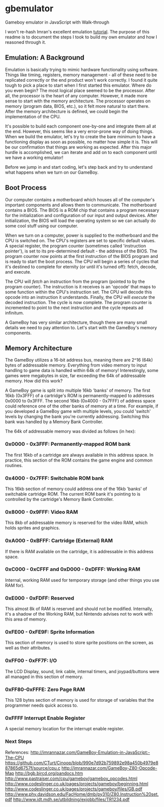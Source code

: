 # gbemulator
Gameboy emulator in JavaScript with Walk-through

I won't re-hash Imran's excellent emulation [tutorial](http://imrannazar.com/GameBoy-Emulation-in-JavaScript:-The-CPU
). The purpose of this readme is to document the steps I took to build my own emulator and how I reasoned through it.

## Emulation: A Background
Emulation is basically trying to mimic hardware functionality using software. Things like timing, registers, memory management - all of these need to be replicated correctly or the end product won't work correctly. I found it quite tough to pick a place to start when I first started this emulator. Where do you even begin? The most logical place seemed to be the processor. After all, the processor is the heart of any computer. However, it made more sense to start with the memory architecture. The processor operates on memory (program data, BIOS, etc.), so it felt more natural to start there. After the memory architecture is defined, we could begin the implementation of the CPU. 

It's possible to build each component one-by-one and integrate them all at the end. However, this seems like a very error-prone way of doing things. When we build the emulator, let's try to create the bare minimum to have a functioning display as soon as possible, no matter how simple it is. This will be our confirmation that things are working as expected. After this major hurdle is accomplished, we can iterate and add on to each component until we have a working emulator!

Before we jump in and start coding, let's step back and try to understand what happens when we turn on our GameBoy.

## Boot Process
Our computer contains a motherboard which houses all of the computer's important components and allows them to communicate. The motherboard contains a BIOS. The BIOS is a ROM chip that contains a program necessary for the initialization and configuration of our input and output devices. After initialization, the BIOS will load the operating system so we can actually do some cool stuff using our computer.

When we turn on a computer, power is supplied to the motherboard and the CPU is switched on. The CPU's registers are set to specific default values. A special register, the program counter (sometimes called 'instruction pointer'), is set to its pre-determined default - the address of the BIOS. The program counter now points at the first instruction of the BIOS program and is ready to start the boot process. The CPU will begin a series of cycles that it's destined to complete for eternity (or until it's turned off): fetch, decode, and execute.

The CPU will *fetch* an instruction from the program (pointed to by the program counter). The instruction is it receives is an 'opcode' that maps to some function within the CPU's instruction set. The CPU will decode this opcode into an instruction it understands. Finally, the CPU will *execute* the decoded instruction. The cycle is now complete. The program counter is incremented to point to the next instruction and the cycle repeats ad infinitum.

A GameBoy has very similar architecture, though there are many small details we need to pay attention to. Let's start with the GameBoy's memory components.

## Memory Architecture
The GameBoy utilizes a 16-bit address bus, meaning there are 2^16 (64k) bytes of addressable memory. Everything from video memory to input handling to game data is handled within 64k of memory! Interestingly, some games were megabytes in size, far exceeding the 64k of addressable memory. How did this work?

A GameBoy game is split into multiple 16kb 'banks' of memory. The first 16kb (0x3FFF) of a cartridge's ROM is permanently-mapped to addresses 0x0000 to 0x3FFF. The second 16kb (0x4000 - 0x7FFF) of address space could reference one of the other banks of memory at a time. For example, if you developed a GameBoy game with multiple levels, you could 'switch' levels by changing the bank you're currently addressing. Switching this bank was handled by a Memory Bank Controller.

The 64k of addressable memory was divided as follows (in hex):

### 0x0000 - 0x3FFF: Permanently-mapped ROM bank
The first 16kb of a cartridge are always available in this address space. In practice, this section of the ROM contains the game engine and common routines.

### 0x4000 - 0x7FFF: Switchable ROM bank
This 16kb section of memory could address one of the 16kb 'banks' of switchable cartridge ROM. The current ROM bank it's pointing to is controlled by the cartridge's Memory Bank Controller.

### 0x8000 - 0x9FFF: Video RAM
This 8kb of addressable memory is reserved for the video RAM, which holds sprites and graphics.

### 0xA000 - 0xBFFF: Cartridge (External) RAM
If there is RAM available on the cartridge, it is addressable in this address space.

### 0xC000 - 0xCFFF and 0xD000 - 0xDFFF: Working RAM
Internal, working RAM used for temporary storage (and other things you use RAM for).

### 0xE000 - 0xFDFF: Reserved
This almost 8k of RAM is reserved and should not be modified. Internally, it's a shadow of the Working RAM, but Nintendo advises not to work with this area of memory.

### 0xFE00 - 0xFE9F: Sprite Information
This section of memory is used to store sprite positions on the screen, as well as their attributes.

### 0xFF00 - 0xFF7F: I/O
The LCD Display, sound, link cable, internal timers, and joypad/buttons were all managed in this section of memory.

### 0xFF80-0xFFFE: Zero Page RAM
This 128 bytes section of memory is used for storage of variables that the programmer needs quick access to.

### 0xFFFF Interrupt Enable Register
A special memory location for the interrupt enable register.

### Next Steps



References:
http://imrannazar.com/GameBoy-Emulation-in-JavaScript:-The-CPU
https://github.com/CTurt/Cinoop/blob/990e7d92b759892e98a450b4979e887865d6757f/source/cpu.c
http://imrannazar.com/GameBoy-Z80-Opcode-Map
http://bgb.bircd.org/pandocs.htm
http://www.pastraiser.com/cpu/gameboy/gameboy_opcodes.html
http://www.codeslinger.co.uk/pages/projects/gameboy/beginning.html
http://www.codeslinger.co.uk/pages/projects/gameboy/files/GB.pdf
http://www.phy.davidson.edu/FacHome/dmb/py310/Z80.Instruction%20set.pdf
http://www.idt.mdh.se/utbildning/exjobb/files/TR1234.pdf
